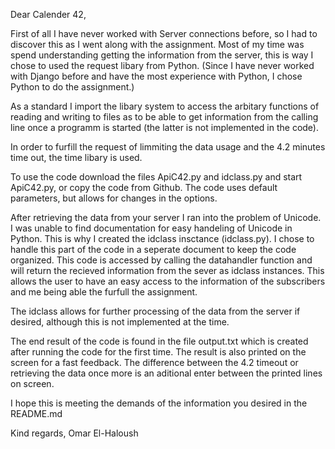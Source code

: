 Dear Calender 42,

First of all I have never worked with Server connections before, so I had to discover this as I went along with the assignment.
Most of my time was spend understanding getting the information from the server, this is way I chose to used the request libary from Python.
(Since I have never worked with Django before and have the most experience with Python, I chose Python to do the assignment.)

As a standard I import the libary system to access the arbitary functions of reading and writing to files 
as to be able to get information from the calling line once a programm is started (the latter is not implemented in the code).

In order to furfill the request of limmiting the data usage and the 4.2 minutes time out, the time libary is used.

To use the code download the files ApiC42.py and idclass.py and start ApiC42.py, or copy the code from Github. 
The code uses default parameters, but allows for changes in the options.

After retrieving the data from your server I ran into the problem of Unicode. 
I was unable to find documentation for easy handeling of Unicode in Python. This is why I created the idclass insctance (idclass.py).
I chose to handle this part of the code in a seperate document to keep the code organized. This code is accessed by calling the datahandler function
and will return the recieved information from the sever as idclass instances. This allows the user to have an easy access to the information
of the subscribers and me being able the furfull the assignment. 

The idclass allows for further processing of the data from the server if desired, although this is not implemented at the time.

The end result of the code is found in the file output.txt which is created after running the code for the first time.
The result is also printed on the screen for a fast feedback. 
The difference between the 4.2 timeout or retrieving the data once more is an aditional enter between the printed lines on screen.

I hope this is meeting the demands of the information you desired in the README.md

Kind regards,
Omar El-Haloush



